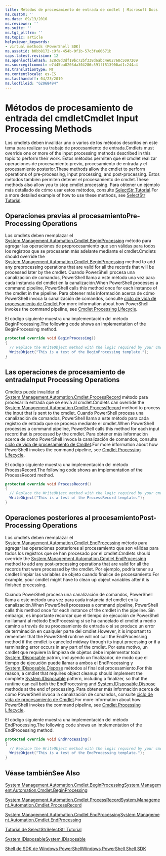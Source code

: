 ```yaml
---
title: Métodos de procesamiento de entrada de cmdlet | Microsoft Docs
ms.custom: ''
ms.date: 09/13/2016
ms.reviewer: ''
ms.suite: ''
ms.tgt_pltfrm: ''
ms.topic: article
helpviewer_keywords:
- virtual methods (PowerShell SDK]
ms.assetid: b0bb8172-c9fa-454b-9f1b-57c3fe60671b
caps.latest.revision: 12
ms.openlocfilehash: a28c8d3df19bc72bf338d6abc4e02768c5097209
ms.sourcegitcommit: e7445ba8203da304286c591ff513900ad1c244a4
ms.translationtype: MT
ms.contentlocale: es-ES
ms.lasthandoff: 04/23/2019
ms.locfileid: "62068494"
---
```

# <a name="cmdlet-input-processing-methods"></a><span data-ttu-id="2137b-102">Métodos de procesamiento de entrada del cmdlet</span><span class="sxs-lookup"><span data-stu-id="2137b-102">Cmdlet Input Processing Methods</span></span>

<span data-ttu-id="2137b-103">Los cmdlets deben invalidar uno o varios de los métodos descritos en este tema para realizar su trabajo de procesamiento de entrada.</span><span class="sxs-lookup"><span data-stu-id="2137b-103">Cmdlets must override one or more of the input processing methods described in this topic to perform their work.</span></span>
<span data-ttu-id="2137b-104">Estos métodos permiten que el cmdlet realizar operaciones de procesamiento previo, procesamiento de entrada y el procesamiento posterior.</span><span class="sxs-lookup"><span data-stu-id="2137b-104">These methods allow the cmdlet to perform operations of pre-processing, input processing, and post-processing.</span></span>
<span data-ttu-id="2137b-105">Estos métodos también permiten detener el procesamiento de cmdlet.</span><span class="sxs-lookup"><span data-stu-id="2137b-105">These methods also allow you to stop cmdlet processing.</span></span>
<span data-ttu-id="2137b-106">Para obtener un ejemplo más detallado de cómo usar estos métodos, consulte [SelectStr Tutorial](selectstr-tutorial.md).</span><span class="sxs-lookup"><span data-stu-id="2137b-106">For a more detailed example of how to use these methods, see [SelectStr Tutorial](selectstr-tutorial.md).</span></span>

## <a name="pre-processing-operations"></a><span data-ttu-id="2137b-107">Operaciones previas al procesamiento</span><span class="sxs-lookup"><span data-stu-id="2137b-107">Pre-Processing Operations</span></span>

<span data-ttu-id="2137b-108">Los cmdlets deben reemplazar el [System.Management.Automation.Cmdlet.BeginProcessing](/dotnet/api/System.Management.Automation.Cmdlet.BeginProcessing) método para agregar las operaciones de preprocesamiento que son válidas para todos los registros que se procesarán más adelante mediante el cmdlet.</span><span class="sxs-lookup"><span data-stu-id="2137b-108">Cmdlets should override the [System.Management.Automation.Cmdlet.BeginProcessing](/dotnet/api/System.Management.Automation.Cmdlet.BeginProcessing) method to add any preprocessing operations that are valid for all the records that will be processed later by the cmdlet.</span></span>
<span data-ttu-id="2137b-109">Cuando PowerShell procesa una canalización de comandos, PowerShell llama a este método una vez para cada instancia del cmdlet en la canalización.</span><span class="sxs-lookup"><span data-stu-id="2137b-109">When PowerShell processes a command pipeline, PowerShell calls this method once for each instance of the cmdlet in the pipeline.</span></span>
<span data-ttu-id="2137b-110">Para obtener más información acerca de cómo PowerShell invoca la canalización de comandos, consulte [ciclo de vida de procesamiento de Cmdlet](/previous-versions/ms714429(v=vs.85)).</span><span class="sxs-lookup"><span data-stu-id="2137b-110">For more information about how PowerShell invokes the command pipeline, see [Cmdlet Processing Lifecycle](/previous-versions/ms714429(v=vs.85)).</span></span>

<span data-ttu-id="2137b-111">El código siguiente muestra una implementación del método BeginProcessing.</span><span class="sxs-lookup"><span data-stu-id="2137b-111">The following code shows an implementation of the BeginProcessing method.</span></span>

```csharp
protected override void BeginProcessing()
{
  // Replace the WriteObject method with the logic required by your cmdlet.
  WriteObject("This is a test of the BeginProcessing template.");
}
```

## <a name="input-processing-operations"></a><span data-ttu-id="2137b-112">Las operaciones de procesamiento de entrada</span><span class="sxs-lookup"><span data-stu-id="2137b-112">Input Processing Operations</span></span>

<span data-ttu-id="2137b-113">Cmdlets puede invalidar el [System.Management.Automation.Cmdlet.ProcessRecord](/dotnet/api/System.Management.Automation.Cmdlet.ProcessRecord) método para procesar la entrada que se envía al cmdlet.</span><span class="sxs-lookup"><span data-stu-id="2137b-113">Cmdlets can override the [System.Management.Automation.Cmdlet.ProcessRecord](/dotnet/api/System.Management.Automation.Cmdlet.ProcessRecord) method to process the input that is sent to the cmdlet.</span></span>
<span data-ttu-id="2137b-114">Cuando PowerShell procesa una canalización de comandos, PowerShell llama a este método para cada registro de entrada que se procesa mediante el cmdlet.</span><span class="sxs-lookup"><span data-stu-id="2137b-114">When PowerShell processes a command pipeline, PowerShell calls this method for each input record that is processed by the cmdlet.</span></span>
<span data-ttu-id="2137b-115">Para obtener más información acerca de cómo PowerShell invoca la canalización de comandos, consulte [ciclo de vida de procesamiento de Cmdlet](/previous-versions/ms714429(v=vs.85)).</span><span class="sxs-lookup"><span data-stu-id="2137b-115">For more information about how PowerShell invokes the command pipeline, see [Cmdlet Processing Lifecycle](/previous-versions/ms714429(v=vs.85)).</span></span>

<span data-ttu-id="2137b-116">El código siguiente muestra una implementación del método ProcessRecord.</span><span class="sxs-lookup"><span data-stu-id="2137b-116">The following code shows an implementation of the ProcessRecord method.</span></span>

```csharp
protected override void ProcessRecord()
{
  // Replace the WriteObject method with the logic required by your cmdlet.
  WriteObject("This is a test of the ProcessRecord template.");
}
```

## <a name="post-processing-operations"></a><span data-ttu-id="2137b-117">Operaciones posteriores al procesamiento</span><span class="sxs-lookup"><span data-stu-id="2137b-117">Post-Processing Operations</span></span>

<span data-ttu-id="2137b-118">Los cmdlets deben reemplazar el [System.Management.Automation.Cmdlet.EndProcessing](/dotnet/api/System.Management.Automation.Cmdlet.EndProcessing) método para agregar las operaciones posteriores al procesamiento que son válidas para todos los registros que se han procesado por el cmdlet.</span><span class="sxs-lookup"><span data-stu-id="2137b-118">Cmdlets should override the [System.Management.Automation.Cmdlet.EndProcessing](/dotnet/api/System.Management.Automation.Cmdlet.EndProcessing) method to add any post-processing operations that are valid for all the records that were processed by the cmdlet.</span></span>
<span data-ttu-id="2137b-119">Por ejemplo, podría tener su cmdlet limpiar las variables de objeto cuando finalice de procesamiento.</span><span class="sxs-lookup"><span data-stu-id="2137b-119">For example, your cmdlet might have to clean up object variables after it is finished processing.</span></span>

<span data-ttu-id="2137b-120">Cuando PowerShell procesa una canalización de comandos, PowerShell llama a este método una vez para cada instancia del cmdlet en la canalización.</span><span class="sxs-lookup"><span data-stu-id="2137b-120">When PowerShell processes a command pipeline, PowerShell calls this method once for each instance of the cmdlet in the pipeline.</span></span>
<span data-ttu-id="2137b-121">Sin embargo, es importante recordar que el tiempo de ejecución de PowerShell no llamará al método EndProcessing si se ha cancelado el cmdlet a medio camino a través de su procesamiento de entrada o si se produce un error de terminación en cualquier parte del cmdlet.</span><span class="sxs-lookup"><span data-stu-id="2137b-121">However, it is important to remember that the PowerShell runtime will not call the EndProcessing method if the cmdlet is canceled midway through its input processing or if a terminating error occurs in any part of the cmdlet.</span></span>
<span data-ttu-id="2137b-122">Por este motivo, un cmdlet que requiere la limpieza de objetos debe implementar toda [System.IDisposable](/dotnet/api/System.IDisposable) patrón, incluyendo un finalizador, de modo que el tiempo de ejecución puede llamar a ambos el EndProcessing y [ System.IDisposable.Dispose](/dotnet/api/System.IDisposable.Dispose) métodos al final del procesamiento.</span><span class="sxs-lookup"><span data-stu-id="2137b-122">For this reason, a cmdlet that requires object cleanup should implement the complete [System.IDisposable](/dotnet/api/System.IDisposable) pattern, including a finalizer, so that the runtime can call both the EndProcessing and [System.IDisposable.Dispose](/dotnet/api/System.IDisposable.Dispose) methods at the end of processing.</span></span>
<span data-ttu-id="2137b-123">Para obtener más información acerca de cómo PowerShell invoca la canalización de comandos, consulte [ciclo de vida de procesamiento de Cmdlet](/previous-versions/ms714429(v=vs.85)).</span><span class="sxs-lookup"><span data-stu-id="2137b-123">For more information about how PowerShell invokes the command pipeline, see [Cmdlet Processing Lifecycle](/previous-versions/ms714429(v=vs.85)).</span></span>

<span data-ttu-id="2137b-124">El código siguiente muestra una implementación del método EndProcessing.</span><span class="sxs-lookup"><span data-stu-id="2137b-124">The following code shows an implementation of the EndProcessing method.</span></span>

```csharp
protected override void EndProcessing()
{
  // Replace the WriteObject method with the logic required by your cmdlet.
  WriteObject("This is a test of the EndProcessing template.");
}
```

## <a name="see-also"></a><span data-ttu-id="2137b-125">Véase también</span><span class="sxs-lookup"><span data-stu-id="2137b-125">See Also</span></span>

[<span data-ttu-id="2137b-126">System.Management.Automation.Cmdlet.BeginProcessing</span><span class="sxs-lookup"><span data-stu-id="2137b-126">System.Management.Automation.Cmdlet.BeginProcessing</span></span>](/dotnet/api/System.Management.Automation.Cmdlet.BeginProcessing)

[<span data-ttu-id="2137b-127">System.Management.Automation.Cmdlet.ProcessRecord</span><span class="sxs-lookup"><span data-stu-id="2137b-127">System.Management.Automation.Cmdlet.ProcessRecord</span></span>](/dotnet/api/System.Management.Automation.Cmdlet.ProcessRecord)

[<span data-ttu-id="2137b-128">System.Management.Automation.Cmdlet.EndProcessing</span><span class="sxs-lookup"><span data-stu-id="2137b-128">System.Management.Automation.Cmdlet.EndProcessing</span></span>](/dotnet/api/System.Management.Automation.Cmdlet.EndProcessing)

[<span data-ttu-id="2137b-129">Tutorial de SelectStr</span><span class="sxs-lookup"><span data-stu-id="2137b-129">SelectStr Tutorial</span></span>](selectstr-tutorial.md)

[<span data-ttu-id="2137b-130">System.IDisposable</span><span class="sxs-lookup"><span data-stu-id="2137b-130">System.IDisposable</span></span>](/dotnet/api/System.IDisposable)

[<span data-ttu-id="2137b-131">Shell de SDK de Windows PowerShell</span><span class="sxs-lookup"><span data-stu-id="2137b-131">Windows PowerShell Shell SDK</span></span>](../windows-powershell-reference.md)
